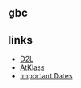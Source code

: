 ## gbc
## links
- [D2L](https://learn.georgebrown.ca)
- [AtKlass](https://app.atklass.com)
- [Important Dates](https://www.georgebrown.ca/current-students/important-dates?term=27246&category=131)